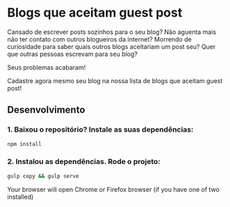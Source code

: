 # Blogs que aceitam guest post

Cansado de escrever posts sozinhos para o seu blog? Não aguenta mais não ter contato com outros blogueiros da internet? Morrendo de curiosidade para saber quais outros blogs aceitariam um post seu? Quer que outras pessoas escrevam para seu blog?

Seus problemas acabaram!

Cadastre agora mesmo seu blog na nossa lista de blogs que aceitam guest post!

## Desenvolvimento

### 1. Baixou o repositório? Instale as suas dependências:

```bash
npm install
```

### 2. Instalou as dependências. Rode o projeto:

```bash
gulp copy && gulp serve
```

Your browser will open Chrome or Firefox browser (if you have one of two installed)